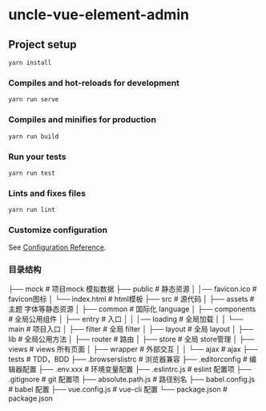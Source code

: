 # uncle-vue-element-admin

## Project setup
```
yarn install
```

### Compiles and hot-reloads for development
```
yarn run serve
```

### Compiles and minifies for production
```
yarn run build
```

### Run your tests
```
yarn run test
```

### Lints and fixes files
```
yarn run lint
```

### Customize configuration
See [Configuration Reference](https://cli.vuejs.org/config/).


### 目录结构
├── mock                       # 项目mock 模拟数据
├── public                     # 静态资源
│   │── favicon.ico            # favicon图标
│   └── index.html             # html模板
├── src                        # 源代码
│   ├── assets                 # 主题 字体等静态资源
│   ├── common                 # 国际化 language
│   ├── components             # 全局公用组件
│   ├── entry                  # 入口
│   │   │── loading            # 全局加载
│   │   └── main               # 项目入口
│   ├── filter                 # 全局 filter
│   ├── layout                 # 全局 layout
│   ├── lib                    # 全局公用方法
│   ├── router                 # 路由
│   ├── store                  # 全局 store管理
│   ├── views                  # views 所有页面
│   ├── wrapper                # 外部交互
│   │   └── ajax               # ajax
├── tests                      # TDD，BDD
├── .browserslistrc            # 浏览器兼容
├── .editorconfig              # 编辑器配置
├── .env.xxx                   # 环境变量配置
├── .eslintrc.js               # eslint 配置项
├── .gitignore                 # git 配置项
├── absolute.path.js           # 路径别名
├── babel.config.js            # babel 配置
├── vue.config.js              # vue-cli 配置
└── package.json               # package.json
